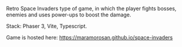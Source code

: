 Retro Space Invaders type of game, in which the player fights bosses, enemies and uses power-ups to boost the damage.

Stack: Phaser 3, Vite, Typescript.

Game is hosted here: https://maramorosan.github.io/space-invaders
